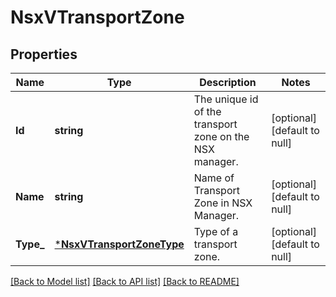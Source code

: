 # NsxVTransportZone

## Properties
Name | Type | Description | Notes
------------ | ------------- | ------------- | -------------
**Id** | **string** | The unique id of the transport zone on the NSX manager. | [optional] [default to null]
**Name** | **string** | Name of Transport Zone in NSX Manager. | [optional] [default to null]
**Type_** | [***NsxVTransportZoneType**](NsxVTransportZoneType.md) | Type of a transport zone. | [optional] [default to null]

[[Back to Model list]](../README.md#documentation-for-models) [[Back to API list]](../README.md#documentation-for-api-endpoints) [[Back to README]](../README.md)


